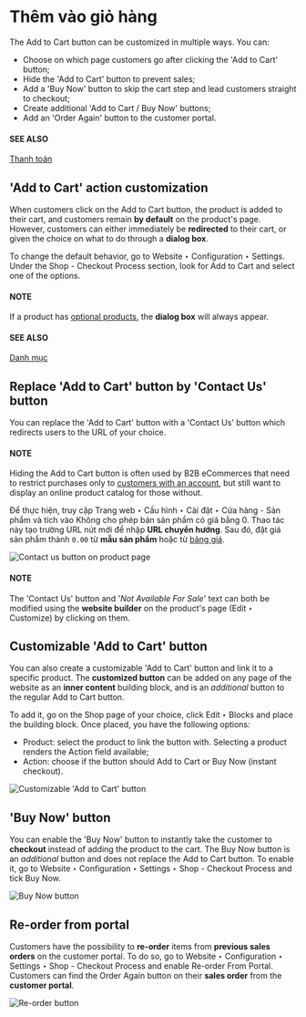 # Thêm vào giỏ hàng

The Add to Cart button can be customized in multiple ways. You can:

- Choose on which page customers go after clicking the 'Add to Cart' button;
- Hide the 'Add to Cart' button to prevent sales;
- Add a 'Buy Now' button to skip the cart step and lead customers straight to checkout;
- Create additional 'Add to Cart / Buy Now' buttons;
- Add an 'Order Again' button to the customer portal.

#### SEE ALSO
[Thanh toán](checkout.md)

## 'Add to Cart' action customization

When customers click on the Add to Cart button, the product is added to their cart, and
customers remain **by default** on the product's page. However, customers can either immediately be
**redirected** to their cart, or given the choice on what to do through a **dialog box**.

To change the default behavior, go to Website ‣ Configuration ‣ Settings. Under
the Shop - Checkout Process section, look for Add to Cart and select one of
the options.

#### NOTE
If a product has [optional products](products/cross_upselling.md), the **dialog
box** will always appear.

#### SEE ALSO
[Danh mục](products/catalog.md)

<a id="cart-prevent-sale"></a>

## Replace 'Add to Cart' button by 'Contact Us' button

You can replace the 'Add to Cart' button with a 'Contact Us' button which redirects users to the URL
of your choice.

#### NOTE
Hiding the Add to Cart button is often used by B2B eCommerces that need to restrict
purchases only to [customers with an account](checkout.md#checkout-sign), but still want to
display an online product catalog for those without.

Để thực hiện, truy cập Trang web ‣ Cấu hình ‣ Cài đặt ‣ Cửa hàng - Sản phẩm và tích vào Không cho phép bán sản phẩm có giá bằng 0. Thao tác này tạo trường URL nút mới để nhập **URL chuyển hướng**. Sau đó, đặt giá sản phẩm thành `0.00` từ **mẫu sản phẩm** hoặc từ [bảng giá](../../sales/sales/products_prices/prices/pricing.md).

![Contact us button on product page](applications/websites/ecommerce/cart/cart-contactus.png)

#### NOTE
The 'Contact Us' button and '*Not Available For Sale*' text can both be modified using the
**website builder** on the product's page (Edit ‣ Customize) by clicking on
them.

## Customizable 'Add to Cart' button

You can also create a customizable 'Add to Cart' button and link it to a specific product. The
**customized button** can be added on any page of the website as an **inner content** building
block, and is an *additional* button to the regular Add to Cart button.

To add it, go on the Shop page of your choice, click Edit ‣ Blocks
and place the building block. Once placed, you have the following options:

- Product: select the product to link the button with. Selecting a product renders the
  Action field available;
- Action: choose if the button should Add to Cart or Buy Now
  (instant checkout).

![Customizable 'Add to Cart' button](applications/websites/ecommerce/cart/cart-add.png)

<a id="cart-buy-now"></a>

## 'Buy Now' button

You can enable the 'Buy Now' button to instantly take the customer to **checkout** instead
of adding the product to the cart. The Buy Now button is an *additional* button and
does not replace the Add to Cart button. To enable it, go to
Website ‣ Configuration ‣ Settings ‣ Shop - Checkout Process and tick
Buy Now.

![Buy Now button](applications/websites/ecommerce/cart/cart-buy-now.png)

## Re-order from portal

Customers have the possibility to **re-order** items from **previous sales orders** on the customer
portal. To do so, go to Website ‣ Configuration ‣ Settings ‣ Shop - Checkout
Process and enable Re-order From Portal. Customers can find the Order Again
button on their **sales order** from the **customer portal**.

![Re-order button](applications/websites/ecommerce/cart/cart-reorder.png)
